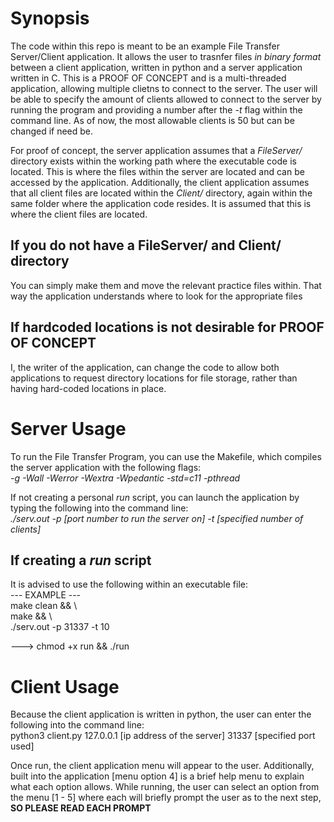 # Synopsis
The code within this repo is meant to be an example File Transfer Server/Client application. It allows the user to trasnfer files *in binary format* between a client application, written in python and a server application written in C. This is a PROOF OF CONCEPT and is a multi-threaded application, allowing multiple clietns to connect to the server. The user will be able to specify the amount of clients allowed to connect to the server by running the program and providing a number after the *-t* flag within the command line. As of now, the most allowable clients is 50 but can be changed if need be.

For proof of concept, the server application assumes that a *FileServer/* directory exists within the working path where the executable code is located. This is where the files within the server are located and can be accessed by the application. Additionally, the client application assumes that all client files are located within the *Client/* directory, again within the same folder where the application code resides. It is assumed that this is where the client files are located.

## If you do not have a FileServer/ and Client/ directory
You can simply make them and move the relevant practice files within. That way the application understands where to look for the appropriate files

## If hardcoded locations is not desirable for PROOF OF CONCEPT
I, the writer of the application, can change the code to allow both applications to request directory locations for file storage, rather than having hard-coded locations in place.

# Server Usage
To run the File Transfer Program, you can use the Makefile, which compiles the server application with the following flags: <br />
*-g -Wall -Werror -Wextra -Wpedantic -std=c11 -pthread*

If not creating a personal *run* script, you can launch the application by typing the following into the command line: <br />
*./serv.out -p [port number to run the server on] -t [specified number of clients]*

## If creating a *run* script
It is advised to use the following within an executable file: <br />
--- EXAMPLE --- <br />
make clean && \ <br />
make && \ <br />
./serv.out -p 31337 -t 10

---> chmod +x run && ./run

# Client Usage
Because the client application is written in python, the user can enter the following into the command line: <br />
python3 client.py 127.0.0.1 [ip address of the server] 31337 [specified port used]

Once run, the client application menu will appear to the user. Additionally, built into the application [menu option 4] is a brief help menu to explain what each option allows. While running, the user can select an option from the menu [1 - 5] where each will briefly prompt the user as to the next step, **SO PLEASE READ EACH PROMPT**